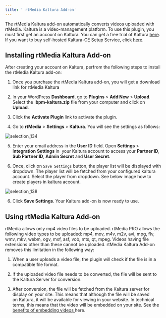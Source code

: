 ```yaml
---
title: ' rtMedia Kaltura Add-on'
---
```


The rtMedia Kaltura add-on automatically converts videos uploaded with rtMedia. Kaltura is a video-management platform. To use this plugin, you must first get an account on Kaltura. You can get a free trial of Kaltura [here](http://corp.kaltura.com/free-trial). If you want to buy self-hosted Kaltura-CE Setup Service, click [here](https://rtcamp.com/products/rtmedia-kaltura-ce-setup-service/).


## Installing rtMedia Kaltura Add-on


After creating your account on Kaltura, perfrom the following steps to install the rtMedia Kaltura add-on:

1. Once you purchase the rtMedia Kaltura add-on, you will get a download link for rtMedia Kaltura

2. In your WordPress **Dashboard**, go to **Plugins** > **Add New** > **Upload**. Select the  **bpm-kaltura.zip** file from your computer and click on **Upload**.

3. Click the **Activate Plugin** link to activate the plugin.

4. Go to **rtMedia** > **Settings** > **Kaltura**. You will see the settings as follows:

![selection_134](https://cloud.githubusercontent.com/assets/1140051/7228946/d614f74c-e77b-11e4-86e4-354665487d79.png)

5. Enter your email address in the **User ID** field. Open **Settings** > **Integration** **Settings** in  your Kaltura account to access your **Partner ID**, **Sub Partner ID**, **Admin Secret** and **User Secret**.

6. Once, click on `Save Settings` button, the player list will be displayed with dropdown. The player list will be fetched from your configured kaltura account. Select the player from dropdown. See below image how to create players in kaltura account. 

![selection_138](https://cloud.githubusercontent.com/assets/1140051/7229004/854793dc-e77c-11e4-88d5-e88e916ffdec.png)

6. Click **Save Settings**. Your Kaltura add-on is now ready to use.


## Using rtMedia Kaltura Add-on


rtMedia allows only mp4 video files to be uploaded. rtMedia PRO allows the following video types to be uploaded: mp4, mov, m4v, m2v, avi, mpg, flv, wmv, mkv, webm, ogv, mxf, asf, vob, mts, qt, mpeg. Videos having file extensions other than these cannot be uploaded. rtMedia Kaltura Add-on removes this limitation in the following way:

1. When a user uploads a video file, the plugin will check if the file is in a compatible file format.

2. If the uploaded video file needs to be converted, the file will be sent to the Kaltura Server for conversion.

3. After conversion, the file will be fetched from the Kaltura server for display on your site. This means that although the file will be saved on Kaltura, it will be available for viewing in your website. In technical terms, this means that the video will be embedded on your site. See the [benefits of embedding videos ](http://www.robertsharpassociates.com/blog/embedding-video-website/)here.






